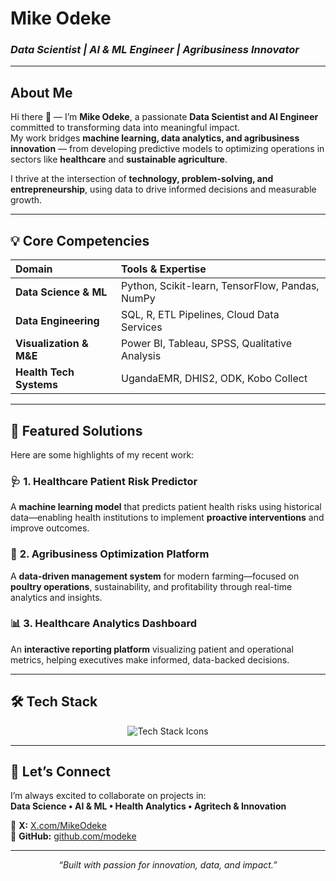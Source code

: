 # **Mike Odeke**  
### *Data Scientist | AI & ML Engineer | Agribusiness Innovator*

---

## **About Me**

Hi there 👋 — I’m **Mike Odeke**, a passionate **Data Scientist and AI Engineer** committed to transforming data into meaningful impact.  
My work bridges **machine learning, data analytics, and agribusiness innovation** — from developing predictive models to optimizing operations in sectors like **healthcare** and **sustainable agriculture**.  

I thrive at the intersection of **technology, problem-solving, and entrepreneurship**, using data to drive informed decisions and measurable growth.

---

## 💡 **Core Competencies**

| Domain | Tools & Expertise |
| :--- | :--- |
| **Data Science & ML** | Python, Scikit-learn, TensorFlow, Pandas, NumPy |
| **Data Engineering** | SQL, R, ETL Pipelines, Cloud Data Services |
| **Visualization & M&E** | Power BI, Tableau, SPSS, Qualitative Analysis |
| **Health Tech Systems** | UgandaEMR, DHIS2, ODK, Kobo Collect |

---

## 🧠 **Featured Solutions**

Here are some highlights of my recent work:

### 🩺 **1. Healthcare Patient Risk Predictor**
A **machine learning model** that predicts patient health risks using historical data—enabling health institutions to implement **proactive interventions** and improve outcomes.

### 🌾 **2. Agribusiness Optimization Platform**
A **data-driven management system** for modern farming—focused on **poultry operations**, sustainability, and profitability through real-time analytics and insights.

### 📊 **3. Healthcare Analytics Dashboard**
An **interactive reporting platform** visualizing patient and operational metrics, helping executives make informed, data-backed decisions.

---

## 🛠️ **Tech Stack**

<p align="center">
  <img src="https://skillicons.dev/icons?i=python,tensorflow,pytorch,sklearn,sql,postgres,git,github,powerbi,tableau" alt="Tech Stack Icons">
</p>

---

## 🤝 **Let’s Connect**

I’m always excited to collaborate on projects in:  
**Data Science • AI & ML • Health Analytics • Agritech & Innovation**

🔗 **X:** [X.com/MikeOdeke](https://linkedin.com/modeke)  
🐙 **GitHub:** [github.com/modeke](https://github.com/modeke)

---

<p align="center">
  <em>“Built with passion for innovation, data, and impact.”</em>
</p>

